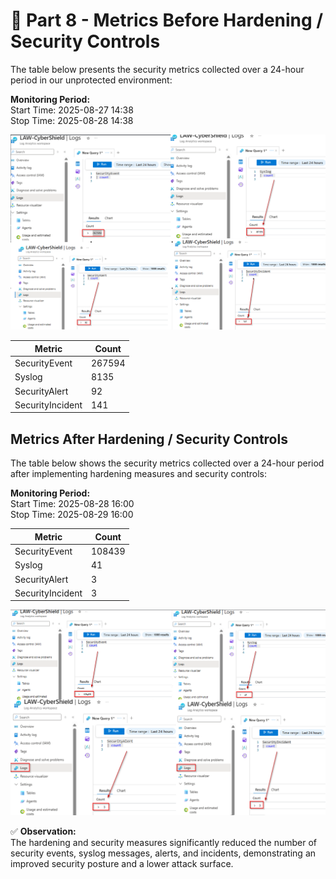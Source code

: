 # 🔴 Part 8 - Metrics Before Hardening / Security Controls

The table below presents the security metrics collected over a 24-hour period in our unprotected environment:

**Monitoring Period:**  
Start Time: 2025-08-27 14:38  
Stop Time: 2025-08-28 14:38  

![Metric_Before](https://github.com/AliChoukatli/CyberShield-SOC-Lab/blob/main/Screenshots/Metric_before.png)

| Metric                   | Count
| ------------------------ | -----
| SecurityEvent            | 267594
| Syslog                   | 8135
| SecurityAlert            | 92
| SecurityIncident         | 141


## Metrics After Hardening / Security Controls

The table below shows the security metrics collected over a 24-hour period after implementing hardening measures and security controls:

**Monitoring Period:**  
Start Time: 2025-08-28 16:00  
Stop Time: 2025-08-29 16:00  

| Metric                   | Count
| ------------------------ | -----
| SecurityEvent            | 108439
| Syslog                   | 41
| SecurityAlert            | 3
| SecurityIncident         | 3

![Metric_After](https://github.com/AliChoukatli/CyberShield-SOC-Lab/blob/main/Screenshots/Metric_after.png)

✅ **Observation:**  
The hardening and security measures significantly reduced the number of security events, syslog messages, alerts, and incidents, demonstrating an improved security posture and a lower attack surface.

